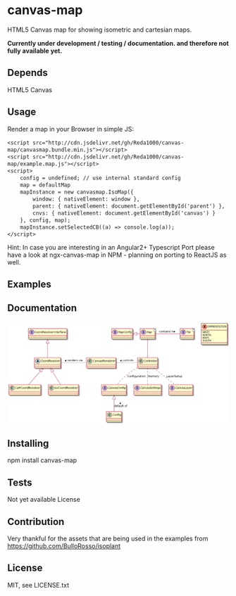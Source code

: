# canvas-map
HTML5 Canvas map for showing isometric and cartesian maps. 

__Currently under development / testing / documentation. and therefore not fully available yet.__

## Depends
HTML5 Canvas

## Usage
Render a map in your Browser in simple JS:

    <script src="http://cdn.jsdelivr.net/gh/Reda1000/canvas-map/canvasmap.bundle.min.js"></script>
    <script src="http://cdn.jsdelivr.net/gh/Reda1000/canvas-map/example.map.js"></script>
    <script>
        config = undefined; // use internal standard config
        map = defaultMap
        mapInstance = new canvasmap.IsoMap({
            window: { nativeElement: window },
            parent: { nativeElement: document.getElementById('parent') },
            cnvs: { nativeElement: document.getElementById('canvas') }
        }, config, map);
        mapInstance.setSelectedCB((a) => console.log(a));
    </script>

Hint: In case you are interesting in an Angular2+ Typescript Port please have a look at ngx-canvas-map in NPM - planning on porting to ReactJS as well.

## Examples


## Documentation
<!-- 
@startuml

interface CoordResolverInterface
abstract class CoordResolver
class CartCoordResolver
class IsoCoordResolver

CoordResolverInterface <|-- CoordResolver
CoordResolver <|-- CartCoordResolver
CoordResolver <|-- IsoCoordResolver

interface CanvasConfig
class Config

CanvasConfig <|-- Config : default of <

interface CanvasSettings

interface CanvasLayer

class CanvasRenderer
class Controller
Controller -left- CanvasRenderer : controls >
CanvasRenderer -left- CoordResolver : renders via >
Controller .. CanvasSettings : Memory
Controller .. CanvasLayer : LayerSetup
Controller .. CanvasConfig : Configuration

interface MapConfig
interface Map<T>
interface Tile<T>
MapConfig <|-right- Map
Map -right- Tile : contains n >
Map -- Controller

enum ORRIENTATION {
WEST,
NORTH,
EAST,
SOUTH
}

@enduml
-->
![alt text](https://github.com/Reda1000/canvas-map/blob/master/diagram.png)

## Installing
npm install canvas-map

## Tests
Not yet available
License

## Contribution
Very thankful for the assets that are being used in the examples from https://github.com/BulloRosso/isoplant

## License
MIT, see LICENSE.txt
